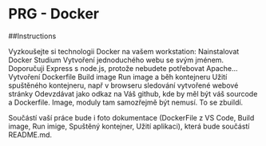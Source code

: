 # PRG - Docker

##Instructions

Vyzkoušejte si technologii Docker na vašem workstation:
Nainstalovat Docker
Studium
Vytvoření jednoduchého webu se svým jménem. Doporučuji Express s node.js, protože nebudete potřebovat Apache...
Vytvoření Dockerfile
Build image
Run image a běh kontejneru
Užití spuštěného kontejneru, např v browseru sledování vytvořené webové stránky
Odevzdávat jako odkaz na Váš github, kde by měl být váš sourcode a Dockerfile. Image, moduly tam samozřejmě být nemusí. To se zbuildí.

Součástí vaší práce bude i foto dokumentace (DockerFile z VS Code, Build image, Run imige, Spuštěný kontejner, Užití aplikaci), která bude součástí README.md.
